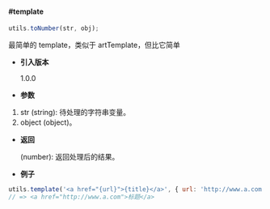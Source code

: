 #### #template

```javascript
utils.toNumber(str, obj);
```

最简单的 template，类似于 artTemplate，但比它简单

- **引入版本**

    1.0.0

- **参数**

1. str (string): 待处理的字符串变量。
2. object (object)。

- **返回**

    (number): 返回处理后的结果。

- **例子**

```javascript
utils.template('<a href="{url}">{title}</a>', { url: 'http://www.a.com', title: '标题' });
// => <a href="http://www.a.com">标题</a>
```

